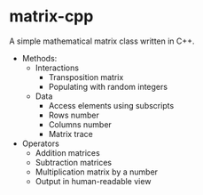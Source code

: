 # matrix-cpp

A simple mathematical matrix class written in C++. 

- Methods:
  - Interactions
    - Transposition matrix
    - Populating with random integers
  - Data
    - Access elements using subscripts
    - Rows number
    - Columns number
    - Matrix trace
- Operators
   - Addition matrices
   - Subtraction matrices
   - Multiplication matrix by a number
   - Output in human-readable view
